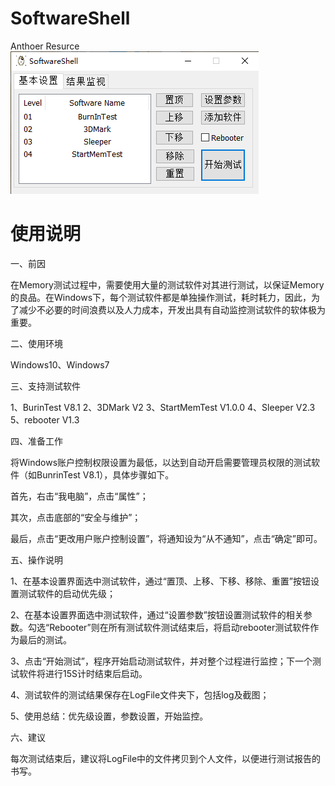 # SoftwareShell
Anthoer Resurce
![image](https://github.com/LongTengFly/SoftwareShell/blob/master/9B87B873-3B87-48e7-8E85-1012FCE9DB16.png)

# 使用说明

一、前因

在Memory测试过程中，需要使用大量的测试软件对其进行测试，以保证Memory的良品。在Windows下，每个测试软件都是单独操作测试，耗时耗力，因此，为了减少不必要的时间浪费以及人力成本，开发出具有自动监控测试软件的软体极为重要。

 二、使用环境

Windows10、Windows7

三、支持测试软件

1、BurinTest V8.1
2、3DMark V2
3、StartMemTest  V1.0.0
4、Sleeper V2.3
5、rebooter V1.3

四、准备工作

将Windows账户控制权限设置为最低，以达到自动开启需要管理员权限的测试软件（如BunrinTest V8.1），具体步骤如下。

首先，右击“我电脑”，点击“属性”；

其次，点击底部的“安全与维护”；

最后，点击“更改用户账户控制设置”，将通知设为“从不通知”，点击“确定”即可。

五、操作说明

1、在基本设置界面选中测试软件，通过“置顶、上移、下移、移除、重置”按钮设置测试软件的启动优先级；

2、在基本设置界面选中测试软件，通过“设置参数”按钮设置测试软件的相关参数。勾选“Rebooter”则在所有测试软件测试结束后，将启动rebooter测试软件作为最后的测试。

3、点击“开始测试”，程序开始启动测试软件，并对整个过程进行监控；下一个测试软件将进行15S计时结束后启动。

4、测试软件的测试结果保存在LogFile文件夹下，包括log及截图；

5、使用总结：优先级设置，参数设置，开始监控。

六、建议

每次测试结束后，建议将LogFile中的文件拷贝到个人文件，以便进行测试报告的书写。
